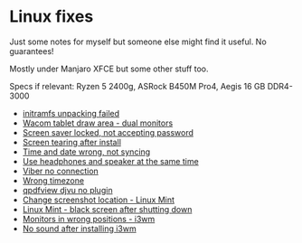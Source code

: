 # Linux fixes
Just some notes for myself but someone else might find it useful. No guarantees!

Mostly under Manjaro XFCE but some other stuff too.

Specs if relevant: Ryzen 5 2400g, ASRock B450M Pro4, Aegis 16 GB DDR4-3000

- [initramfs unpacking failed](Notes/initramfs_unpacking_failed.md)
- [Wacom tablet draw area - dual monitors](Notes/wacom_draw_area.md)
- [Screen saver locked, not accepting password](Notes/screen_saver_locked.md)
- [Screen tearing after install](Notes/manjaro_screen_tearing.md)
- [Time and date wrong, not syncing](Notes/time_date_wrong.md)
- [Use headphones and speaker at the same time](Notes/headphones_speaker.md)
- [Viber no connection](Notes/viber_no_connection.md)
- [Wrong timezone](Notes/wrong_timezone.md)
- [qpdfview djvu no plugin](Notes/qpdfview_djvu.md)
- [Change screenshot location - Linux Mint](Notes/sshot_location_mint.md)
- [Linux Mint - black screen after shutting down](Notes/mint_black_screen_shutdown.md)
- [Monitors in wrong positions - i3wm](Notes/i3wm_monitors_switched.md)
- [No sound after installing i3wm](/Notes/i3wm_no_sound.md)
